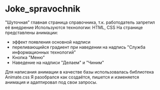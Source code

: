 # Joke_spravochnik
"Шуточная" главная страница справочника, т.к. работодатель запретил её внедрение 
Используются технологии: HTML, CSS
На странице представлены анимации:
- эффект появления основной надписи
- переливающийся градиент при наведении на надпись "Служба информационных технологий"
- Кнопка "Меню"
- Наведение на надписи "Делаем" и "Чиним"

Для написания анимации в качестве базы использовалась библиотека Animate.css
Я разобрался как создаётся, пишется и изменяется анимация и адаптировал под свои запросы.
